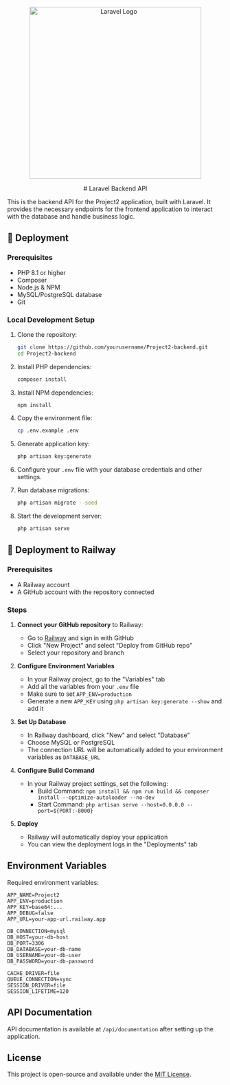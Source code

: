 <p align="center"><a href="https://laravel.com" target="_blank"><img src="https://raw.githubusercontent.com/laravel/art/master/logo-lockup/5%20SVG/2%20CMYK/1%20Full%20Color/laravel-logolockup-cmyk-red.svg" width="400" alt="Laravel Logo"></a></p>

<p align="center">
# Laravel Backend API

This is the backend API for the Project2 application, built with Laravel. It provides the necessary endpoints for the frontend application to interact with the database and handle business logic.

## 🚀 Deployment

### Prerequisites

- PHP 8.1 or higher
- Composer
- Node.js & NPM
- MySQL/PostgreSQL database
- Git

### Local Development Setup

1. Clone the repository:
   ```bash
   git clone https://github.com/yourusername/Project2-backend.git
   cd Project2-backend
   ```

2. Install PHP dependencies:
   ```bash
   composer install
   ```

3. Install NPM dependencies:
   ```bash
   npm install
   ```

4. Copy the environment file:
   ```bash
   cp .env.example .env
   ```

5. Generate application key:
   ```bash
   php artisan key:generate
   ```

6. Configure your `.env` file with your database credentials and other settings.

7. Run database migrations:
   ```bash
   php artisan migrate --seed
   ```

8. Start the development server:
   ```bash
   php artisan serve
   ```

## 🚀 Deployment to Railway

### Prerequisites
- A Railway account
- A GitHub account with the repository connected

### Steps

1. **Connect your GitHub repository** to Railway:
   - Go to [Railway](https://railway.app/) and sign in with GitHub
   - Click "New Project" and select "Deploy from GitHub repo"
   - Select your repository and branch

2. **Configure Environment Variables**
   - In your Railway project, go to the "Variables" tab
   - Add all the variables from your `.env` file
   - Make sure to set `APP_ENV=production`
   - Generate a new `APP_KEY` using `php artisan key:generate --show` and add it

3. **Set Up Database**
   - In Railway dashboard, click "New" and select "Database"
   - Choose MySQL or PostgreSQL
   - The connection URL will be automatically added to your environment variables as `DATABASE_URL`

4. **Configure Build Command**
   - In your Railway project settings, set the following:
     - Build Command: `npm install && npm run build && composer install --optimize-autoloader --no-dev`
     - Start Command: `php artisan serve --host=0.0.0.0 --port=${PORT:-8000}`

5. **Deploy**
   - Railway will automatically deploy your application
   - You can view the deployment logs in the "Deployments" tab

## Environment Variables

Required environment variables:

```
APP_NAME=Project2
APP_ENV=production
APP_KEY=base64:...
APP_DEBUG=false
APP_URL=your-app-url.railway.app

DB_CONNECTION=mysql
DB_HOST=your-db-host
DB_PORT=3306
DB_DATABASE=your-db-name
DB_USERNAME=your-db-user
DB_PASSWORD=your-db-password

CACHE_DRIVER=file
QUEUE_CONNECTION=sync
SESSION_DRIVER=file
SESSION_LIFETIME=120
```

## API Documentation

API documentation is available at `/api/documentation` after setting up the application.

## License

This project is open-source and available under the [MIT License](LICENSE).
